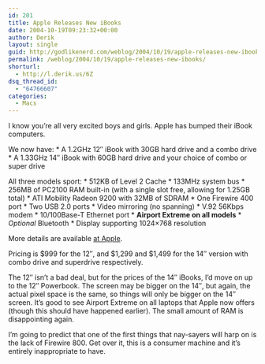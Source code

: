 ```yaml
---
id: 201
title: Apple Releases New iBooks
date: 2004-10-19T09:23:32+00:00
author: Derik
layout: single
guid: http://godlikenerd.com/weblog/2004/10/19/apple-releases-new-ibooks/
permalink: /weblog/2004/10/19/apple-releases-new-ibooks/
shorturl:
  - http://l.derik.us/6Z
dsq_thread_id:
  - "64766607"
categories:
  - Macs
---
```

I know you&#8217;re all very excited boys and girls. Apple has bumped their iBook computers.

We now have: \* A 1.2GHz 12&#8243; iBook with 30GB hard drive and a combo drive \* A 1.33GHz 14&#8243; iBook with 60GB hard drive and your choice of combo or super drive

All three models sport: \* 512KB of Level 2 Cache \* 133MHz system bus \* 256MB of PC2100 RAM built-in (with a single slot free, allowing for 1.25GB total) \* ATI Mobility Radeon 9200 with 32MB of SDRAM \* One Firewire 400 port \* Two USB 2.0 ports \* Video mirroring (no spanning) \* V.92 56Kbps modem \* 10/100Base-T Ethernet port \* **Airport Extreme on all models** * _Optional_ Bluetooth * Display supporting 1024&#215;768 resolution

More details are available [at Apple](http://www.apple.com/ibook/specs.html).

Pricing is $999 for the 12&#8243;, and $1,299 and $1,499 for the 14&#8243; version with combo drive and superdrive respectively.

The 12&#8243; isn&#8217;t a bad deal, but for the prices of the 14&#8243; iBooks, I&#8217;d move on up to the 12&#8243; Powerbook. The screen may be bigger on the 14&#8243;, but again, the actual pixel space is the same, so things will only be bigger on the 14&#8243; screen. It&#8217;s good to see Airport Extreme on all laptops that Apple now offers (though this should have happened earlier). The small amount of RAM is disappointing again.

I&#8217;m going to predict that one of the first things that nay-sayers will harp on is the lack of Firewire 800. Get over it, this is a consumer machine and it&#8217;s entirely inappropriate to have.
